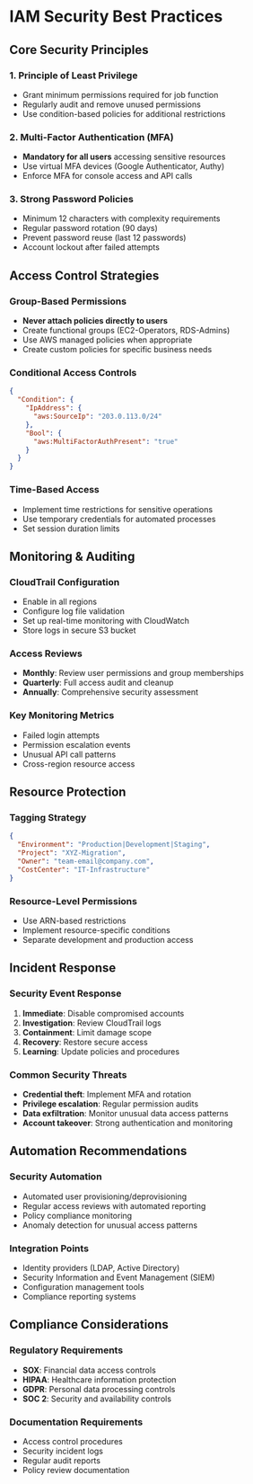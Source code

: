 # IAM Security Best Practices

## Core Security Principles

### 1. Principle of Least Privilege
- Grant minimum permissions required for job function
- Regularly audit and remove unused permissions
- Use condition-based policies for additional restrictions

### 2. Multi-Factor Authentication (MFA)
- **Mandatory for all users** accessing sensitive resources
- Use virtual MFA devices (Google Authenticator, Authy)
- Enforce MFA for console access and API calls

### 3. Strong Password Policies
- Minimum 12 characters with complexity requirements
- Regular password rotation (90 days)
- Prevent password reuse (last 12 passwords)
- Account lockout after failed attempts

## Access Control Strategies

### Group-Based Permissions
- **Never attach policies directly to users**
- Create functional groups (EC2-Operators, RDS-Admins)
- Use AWS managed policies when appropriate
- Create custom policies for specific business needs

### Conditional Access Controls
```json
{
  "Condition": {
    "IpAddress": {
      "aws:SourceIp": "203.0.113.0/24"
    },
    "Bool": {
      "aws:MultiFactorAuthPresent": "true"
    }
  }
}
```

### Time-Based Access
- Implement time restrictions for sensitive operations
- Use temporary credentials for automated processes
- Set session duration limits

## Monitoring & Auditing

### CloudTrail Configuration
- Enable in all regions
- Configure log file validation
- Set up real-time monitoring with CloudWatch
- Store logs in secure S3 bucket

### Access Reviews
- **Monthly**: Review user permissions and group memberships
- **Quarterly**: Full access audit and cleanup
- **Annually**: Comprehensive security assessment

### Key Monitoring Metrics
- Failed login attempts
- Permission escalation events
- Unusual API call patterns
- Cross-region resource access

## Resource Protection

### Tagging Strategy
```json
{
  "Environment": "Production|Development|Staging",
  "Project": "XYZ-Migration",
  "Owner": "team-email@company.com",
  "CostCenter": "IT-Infrastructure"
}
```

### Resource-Level Permissions
- Use ARN-based restrictions
- Implement resource-specific conditions
- Separate development and production access

## Incident Response

### Security Event Response
1. **Immediate**: Disable compromised accounts
2. **Investigation**: Review CloudTrail logs
3. **Containment**: Limit damage scope
4. **Recovery**: Restore secure access
5. **Learning**: Update policies and procedures

### Common Security Threats
- **Credential theft**: Implement MFA and rotation
- **Privilege escalation**: Regular permission audits
- **Data exfiltration**: Monitor unusual data access patterns
- **Account takeover**: Strong authentication and monitoring

## Automation Recommendations

### Security Automation
- Automated user provisioning/deprovisioning
- Regular access reviews with automated reporting
- Policy compliance monitoring
- Anomaly detection for unusual access patterns

### Integration Points
- Identity providers (LDAP, Active Directory)
- Security Information and Event Management (SIEM)
- Configuration management tools
- Compliance reporting systems

## Compliance Considerations

### Regulatory Requirements
- **SOX**: Financial data access controls
- **HIPAA**: Healthcare information protection
- **GDPR**: Personal data processing controls
- **SOC 2**: Security and availability controls

### Documentation Requirements
- Access control procedures
- Security incident logs
- Regular audit reports
- Policy review documentation
